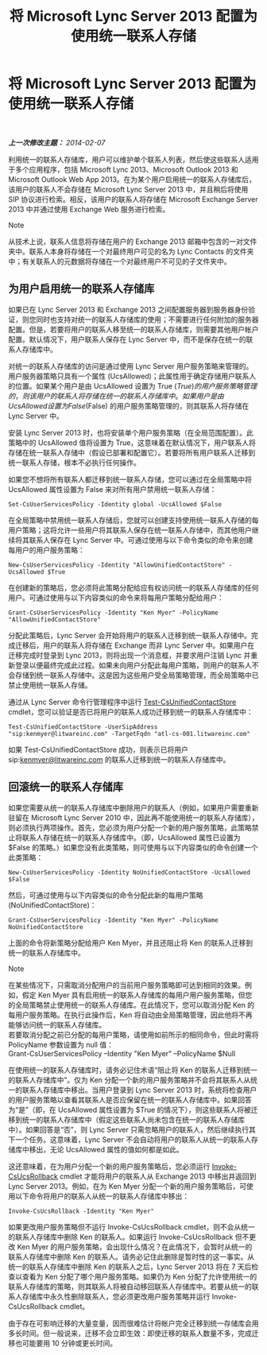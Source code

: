 ﻿---
title: 将 Microsoft Lync Server 2013 配置为使用统一联系人存储
TOCTitle: 将 Microsoft Lync Server 2013 配置为使用统一联系人存储
ms:assetid: 6aa17ae3-764e-4986-a900-85a3cdb8c1fc
ms:mtpsurl: https://technet.microsoft.com/zh-cn/library/JJ688083(v=OCS.15)
ms:contentKeyID: 49888452
ms.date: 05/19/2016
mtps_version: v=OCS.15
ms.translationtype: HT
---

# 将 Microsoft Lync Server 2013 配置为使用统一联系人存储

 

_**上一次修改主题：** 2014-02-07_

利用统一的联系人存储库，用户可以维护单个联系人列表，然后使这些联系人适用于多个应用程序，包括 Microsoft Lync 2013、Microsoft Outlook 2013 和 Microsoft Outlook Web App 2013。在为某个用户启用统一的联系人存储库后，该用户的联系人不会存储在 Microsoft Lync Server 2013 中，并且稍后将使用 SIP 协议进行检索。相反，该用户的联系人将存储在 Microsoft Exchange Server 2013 中并通过使用 Exchange Web 服务进行检索。

> [!NOTE]  
> 从技术上说，联系人信息将存储在用户的 Exchange 2013 邮箱中包含的一对文件夹中。联系人本身将存储在一个对最终用户可见的名为 Lync Contacts 的文件夹中；有关联系人的元数据将存储在一个对最终用户不可见的子文件夹中。



## 为用户启用统一的联系人存储库

如果已在 Lync Server 2013 和 Exchange 2013 之间配置服务器到服务器身份验证，则您同时也支持对统一的联系人存储库的使用；不需要进行任何附加的服务器配置。但是，若要将用户的联系人移至统一的联系人存储库，则需要其他用户帐户配置。默认情况下，用户联系人保存在 Lync Server 中，而不是保存在统一的联系人存储库中。

对统一的联系人存储库的访问是通过使用 Lync Server 用户服务策略来管理的。用户服务器策略只具有一个属性 (UcsAllowed)；此属性用于确定存储用户联系人的位置。如果某个用户是由 UcsAllowed 设置为 True ($True) 的用户服务策略管理的，则该用户的联系人将存储在统一的联系人存储库中。如果用户是由 UcsAllowed 设置为 False ($False) 的用户服务策略管理的，则其联系人将存储在 Lync Server 中。

安装 Lync Server 2013 时，也将安装单个用户服务策略（在全局范围配置）。此策略中的 UcsAllowed 值将设置为 True，这意味着在默认情况下，用户联系人将存储在统一联系人存储中（假设已部署和配置它）。若要将所有用户联系人迁移到统一联系人存储，根本不必执行任何操作。

如果您不想将所有联系人都迁移到统一联系人存储，您可以通过在全局策略中将 UcsAllowed 属性设置为 False 来对所有用户禁用统一联系人存储：

    Set-CsUserServicesPolicy -Identity global -UcsAllowed $False

在全局策略中禁用统一联系人存储后，您就可以创建支持使用统一联系人存储的每用户策略；这将允许一些用户将其联系人保存在统一联系人存储中，而其他用户继续将其联系人保存在 Lync Server 中。可通过使用与以下命令类似的命令来创建每用户的用户服务策略：

    New-CsUserServicesPolicy -Identity "AllowUnifiedContactStore" -UcsAllowed $True

在创建新的策略后，您必须将此策略分配给应有权访问统一的联系人存储库的任何用户。可通过使用与以下内容类似的命令来将每用户策略分配给用户：

    Grant-CsUserServicesPolicy -Identity "Ken Myer" -PolicyName "AllowUnifiedContactStore"

分配此策略后，Lync Server 会开始将用户的联系人迁移到统一联系人存储中。完成迁移后，用户的联系人将存储在 Exchange 而非 Lync Server 中。如果用户在迁移完成时登录到 Lync 2013，则将出现一个消息框，并要求用户注销 Lync 并重新登录以便最终完成此过程。如果未向用户分配此每用户策略，则用户的联系人不会存储到统一联系人存储中。这是因为这些用户受全局策略管理，而全局策略中已禁止使用统一联系人存储。

通过从 Lync Server 命令行管理程序中运行 [Test-CsUnifiedContactStore](https://docs.microsoft.com/en-us/powershell/module/skype/Test-CsUnifiedContactStore) cmdlet，您可以验证是否已将用户的联系人成功迁移到统一的联系人存储库中：

    Test-CsUnifiedContactStore -UserSipAddress "sip:kenmyer@litwareinc.com" -TargetFqdn "atl-cs-001.litwareinc.com"

如果 Test-CsUnifiedContactStore 成功，则表示已将用户 sip:kenmyer@litwareinc.com 的联系人迁移到统一的联系人存储库中。

## 回滚统一的联系人存储库

如果您需要从统一的联系人存储库中删除用户的联系人（例如，如果用户需要重新驻留在 Microsoft Lync Server 2010 中，因此再不能使用统一的联系人存储库），则必须执行两项操作。首先，您必须为用户分配一个新的用户服务策略，此策略禁止将联系人存储在统一的联系人存储库中。（即，UcsAllowed 属性已设置为 $False 的策略。）如果您没有此类策略，则可使用与以下内容类似的命令创建一个此类策略：

    New-CsUserServicesPolicy -Identity NoUnifiedContactStore -UcsAllowed $False

然后，可通过使用与以下内容类似的命令分配此新的每用户策略 (NoUnifiedContactStore)：

    Grant-CsUserServicesPolicy -Identity "Ken Myer" -PolicyName NoUnifiedContactStore

上面的命令将新策略分配给用户 Ken Myer，并且还阻止将 Ken 的联系人迁移到统一的联系人存储库中。

> [!NOTE]  
> 在某些情况下，只需取消分配用户的当前用户服务策略即可达到相同的效果。例如，假定 Ken Myer 具有启用统一的联系人存储库的每用户用户服务策略，但您的全局策略禁止使用统一的联系人存储库。在此情况下，您可以取消分配 Ken 的每用户服务策略。在执行此操作后，Ken 将自动由全局策略管理，因此他将不再能够访问统一的联系人存储库。<br />
若要取消分配之前已分配的每用户策略，请使用如前所示的相同命令，但此时需将 PolicyName 参数设置为 null 值：<br />
Grant-CsUserServicesPolicy –Identity &quot;Ken Myer&quot; –PolicyName $Null



在使用统一的联系人存储库时，请务必记住术语“阻止将 Ken 的联系人迁移到统一的联系人存储库中”。仅为 Ken 分配一个新的用户服务策略并不会将其联系人从统一的联系人存储库中移出。当用户登录到 Lync Server 2013 时，系统将检查用户的用户服务策略以查看其联系人是否应保留在统一的联系人存储库中。如果回答为“是”（即，在 UcsAllowed 属性设置为 $True 的情况下），则这些联系人将被迁移到统一的联系人存储库中（假定这些联系人尚未包含在统一的联系人存储库中）。如果回答是“否”，则 Lync Server 只需忽略用户的联系人，然后继续执行其下一个任务。这意味着，Lync Server 不会自动将用户的联系人从统一的联系人存储库中移出，无论 UcsAllowed 属性的值如何都是如此。

这还意味着，在为用户分配一个新的用户服务策略后，您必须运行 [Invoke-CsUcsRollback](https://docs.microsoft.com/en-us/powershell/module/skype/Invoke-CsUcsRollback) cmdlet 才能将用户的联系人从 Exchange 2013 中移出并返回到 Lync Server 2013。例如，在为 Ken Myer 分配一个新的用户服务策略后，可使用以下命令将用户的联系人从统一的联系人存储库中移出：

    Invoke-CsUcsRollback -Identity "Ken Myer"

如果更改用户服务策略但不运行 Invoke-CsUcsRollback cmdlet，则不会从统一的联系人存储库中删除 Ken 的联系人。如果运行 Invoke-CsUcsRollback 但不更改 Ken Myer 的用户服务策略，会出现什么情况？在此情况下，会暂时从统一的联系人存储库中删除 Ken 的联系人。请务必记住此删除是暂时性的这一事实。从统一的联系人存储库中删除 Ken 的联系人之后，Lync Server 2013 将在 7 天后检查以查看为 Ken 分配了哪个用户服务策略。如果仍为 Ken 分配了允许使用统一的联系人存储库的策略，则其联系人将被自动移回联系人存储库中。若要从统一的联系人存储库中永久性删除联系人，您必须更改用户服务策略并运行 Invoke-CsUcsRollback cmdlet。

由于存在可影响迁移的大量变量，因而很难估计将帐户完全迁移到统一存储库会用多长时间。但一般说来，迁移不会立即生效：即使迁移的联系人数量不多，完成迁移也可能要用 10 分钟或更长时间。

